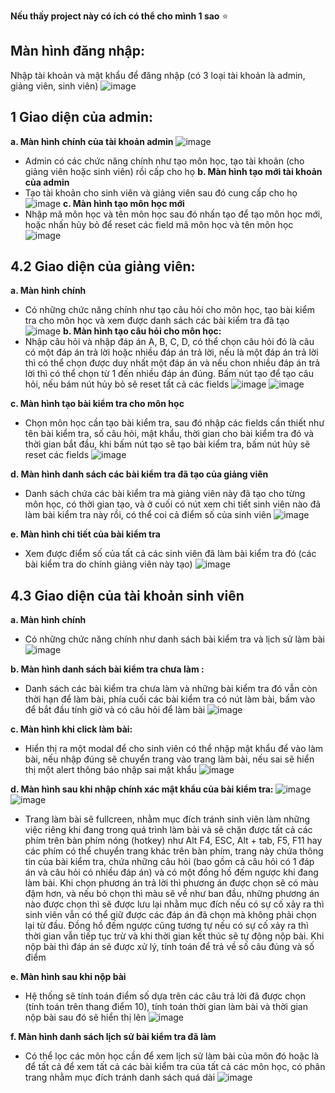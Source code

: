 **Nếu thấy project này có ích có thể cho mình 1 sao** ⭐
## Màn hình đăng nhập:
Nhập tài khoản và mật khẩu để đăng nhập (có 3 loại tài khoản là admin, giảng viên, sinh viên)
![image](https://github.com/taiphanvan2k3/OnlineExam/assets/108993284/a81ac986-9232-4391-8881-e52393b2fd9b)
## 1 Giao diện của admin:
**a. Màn hình chính của tài khoản admin**
![image](https://github.com/taiphanvan2k3/OnlineExam/assets/108993284/2b3f872b-4372-440a-a161-0295c5d4e0ea)
+ Admin có các chức năng chính như tạo môn học, tạo tài khoản (cho giảng viên hoặc sinh viên) rồi cấp cho họ
**b.	Màn hình tạo mới tài khoản của admin**
+ Tạo tài khoản cho sinh viên và giảng viên sau đó cung cấp cho họ
![image](https://github.com/taiphanvan2k3/OnlineExam/assets/108993284/679f8759-8798-4855-b84a-7df6804b5874)
**c. Màn hình tạo môn học mới**
+ Nhập mã môn học và tên môn học sau đó nhấn tạo để tạo môn học mới, hoặc nhấn hủy bỏ để reset các field mã môn học và tên môn học
![image](https://github.com/taiphanvan2k3/OnlineExam/assets/108993284/30cbecf4-7c95-47e1-9872-6300d41301f9)
## 4.2  Giao diện của giảng viên:
**a. Màn hình chính**
+ Có những chức năng chính như tạo câu hỏi cho môn học, tạo bài kiểm tra cho môn học và xem được danh sách các bài kiểm tra đã tạo
![image](https://github.com/taiphanvan2k3/OnlineExam/assets/108993284/8d0a4d17-af51-45f8-896d-d0450a6ee59b)
**b. Màn hình tạo câu hỏi cho môn học:**
+ Nhập câu hỏi và nhập đáp án A, B, C, D, có thể chọn câu hỏi đó là câu có một đáp án trả lời hoặc nhiều đáp án trả lời, nếu là một đáp án trả lời thì có thể chọn được duy nhất một đáp án và nếu chon nhiều đáp án trả lời thì có thể chọn từ 1 đến nhiều đáp án đúng. Bấm nút tạo để tạo câu hỏi, nếu bám nút hủy bỏ sẽ reset tất cả các fields
![image](https://github.com/taiphanvan2k3/OnlineExam/assets/108993284/1e1d1f2d-ea81-49fe-a362-ee00e258b923)
![image](https://github.com/taiphanvan2k3/OnlineExam/assets/108993284/0e5d3f87-26ee-4483-8d7b-1be1785b94fd)

**c. Màn hình tạo bài kiểm tra cho môn học**
+ Chọn môn học cần tạo bài kiểm tra, sau đó nhập các fields cần thiết như tên bài kiểm tra, số câu hỏi, mật khẩu, thời gian cho bài kiểm tra đó và thời gian bắt đầu, khi bấm nút tạo sẽ tạo bài kiểm tra, bấm nút hủy sẽ reset các fields
![image](https://github.com/taiphanvan2k3/OnlineExam/assets/108993284/93e806be-730b-401d-9d78-eb6d33d62cee)

**d. Màn hình danh sách các bài kiểm tra đã tạo của giảng viên**
+ Danh sách chứa các bài kiểm tra mà giảng viên này đã tạo cho từng môn học, có thời gian tạo, và ở cuối có nút xem chi tiết sinh viên nào đã làm bài kiểm tra này rồi, có thể coi cả điểm số của sinh viên
![image](https://github.com/taiphanvan2k3/OnlineExam/assets/108993284/b64f3c19-8364-4009-838e-7713d1e7a64d)

**e. Màn hình chi tiết của bài kiểm tra**
+ Xem được điểm số của tất cả các sinh viên đã làm bài kiểm tra đó 
(các bài kiểm tra do chính giảng viên này tạo)
![image](https://github.com/taiphanvan2k3/OnlineExam/assets/108993284/32401f98-a0ac-4b41-921f-6f25021627d7)

## 4.3	 Giao diện của tài khoản sinh viên 
**a. Màn hình chính**
+ Có những chức năng chính như danh sách bài kiểm tra và lịch sử làm bài
![image](https://github.com/taiphanvan2k3/OnlineExam/assets/108993284/8188f37f-3246-46a4-8a04-07d45e4a92b2)

**b. Màn hình danh sách bài kiểm tra chưa làm :**
+ Danh sách các bài kiểm tra chưa làm và những bài kiểm tra đó vẫn còn thời hạn để làm bài, phía cuối các bài kiểm tra có nút làm bài, bấm vào để bắt đầu tính giờ và có câu hỏi để làm bài
![image](https://github.com/taiphanvan2k3/OnlineExam/assets/108993284/57a21f40-0c2a-4229-8ec0-495fb8a0bc51)

**c. Màn hình khi click làm bài:**
+ Hiển thị ra một modal để cho sinh viên có thể nhập mật khẩu để vào làm bài, nếu nhập đúng sẽ chuyển trang vào trang làm bài, nếu sai sẽ hiển thị một alert thông báo nhập sai mật khẩu
![image](https://github.com/taiphanvan2k3/OnlineExam/assets/108993284/60c40e8a-773c-4e0e-8ea3-4dec4c805d01)

**d. Màn hình sau khi nhập chính xác mật khẩu của bài kiểm tra:**
![image](https://github.com/taiphanvan2k3/OnlineExam/assets/108993284/d5a0764f-a327-4f58-bf1a-7b8e001c22c0)
![image](https://github.com/taiphanvan2k3/OnlineExam/assets/108993284/daa2847c-e1e5-4a0e-87cd-aa6057621409)

+ Trang làm bài sẽ fullcreen, nhằm mục đích tránh sinh viên làm những việc riêng khi đang trong quá trình làm bài và sẽ chặn được tất cả các phím trên bàn phím nóng (hotkey) như Alt F4, ESC, Alt + tab, F5, F11 hay các phím có thể chuyển trang khác trên bàn phím, trang này chứa thông tin của bài kiểm tra, chứa những câu hỏi (bao gồm cả câu hỏi có 1 đáp án và câu hỏi có nhiều đáp án) và có một đồng hồ đếm ngược khi đang làm bài. Khi chọn phương án trả lời thì phương án được chọn sẽ có màu đậm hơn, và nếu bỏ chọn thì màu sẽ về như ban đầu, những phương án nào được chọn thì sẽ được lưu lại nhằm mục đích nếu có sự cố xảy ra thì sinh viên vẫn có thể giữ được các đáp án đã chọn mà không phải chọn lại từ đầu. Đồng hồ đếm ngược cũng tương tự nếu có sự cố xảy ra thì thời gian vẫn tiếp tục trừ và khi thời gian kết thúc sẽ tự động nộp bài. Khi nộp bài thì đáp án sẽ được xử lý, tính toán để trả về số câu đúng và số điểm

**e.	Màn hình sau khi nộp bài**
+ Hệ thống sẽ tính toán điểm số dựa trên các câu trả lời đã được chọn (tính toán trên thang điểm 10), tính toán thời gian làm bài và thời gian nộp bài sau đó sẽ hiển thị lên
![image](https://github.com/taiphanvan2k3/OnlineExam/assets/108993284/b14220a7-e36d-4cb4-8d13-0926a1dab235)

**f. Màn hình danh sách lịch sử bài kiểm tra đã làm**
+ Có thể lọc các môn học cần để xem lịch sử làm bài của môn đó hoặc là để tất cả để xem tất cả các bài kiểm tra của tất cả các môn học, có phân trang nhằm mục đích tránh danh sách quá dài
![image](https://github.com/taiphanvan2k3/OnlineExam/assets/108993284/c6fad027-5e65-4321-bfc9-8132af1ee316)
